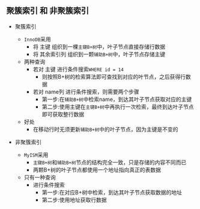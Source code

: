 ## 聚簇索引 和 非聚簇索引

- 聚簇索引
    - `InnoDB`采用
        - 将 主键 组织到一棵`主键B+树`中，叶子节点直接存储行数据
        - 将 其余索引列 组织到一颗`辅助B+树`中，叶子节点存储主键
    - 两种查询
        - 若对 主键 进行条件搜索`WHERE id = 14`
            - 则按照B+树的检索算法即可查找到对应的叶节点，之后获得行数据
        - 若对 name列 进行条件搜索，则需要两个步骤
            - 第一步:在`辅助B+树`中检索name，到达其叶子节点获取对应的主键
            - 第二步:使用主键在`主键B+树`中再执行一次检索，最终到达叶子节点即可获取整行数据
    - 好处
        - 在移动行时无须更新`辅助B+树`中的叶子节点，因为主键是不变的

- 非聚簇索引
    - `MyISM`采用
        - `主键B+树`和`辅助B+树`节点的结构完全一致，只是存储的内容不同而已
        - 两颗B+树的叶子节点都使用一个地址指向真正的表数据
    - 只有一种查询
        - 进行条件搜索
            - 第一步:在对应B+树中检索，到达其叶子节点获取数据的地址
            - 第二步:使用地址获取行数据